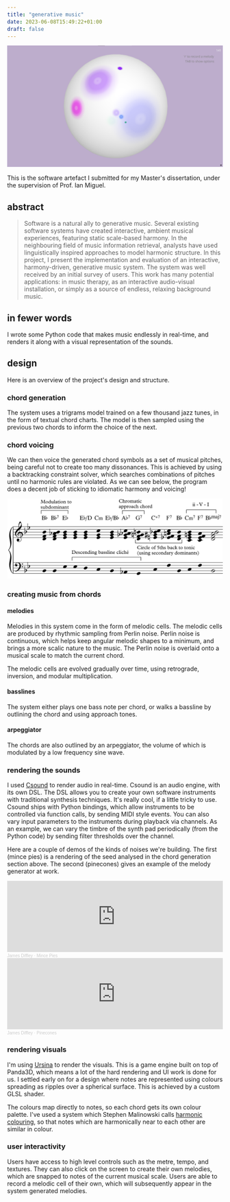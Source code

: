 ```yaml
---
title: "generative music"
date: 2023-06-08T15:49:22+01:00
draft: false
---
```


![image](app.png)

This is the software artefact I submitted for my Master's dissertation, under the supervision of Prof. Ian Miguel.

## abstract
> Software is a natural ally to generative music. Several existing software systems have
created interactive, ambient musical experiences, featuring static scale-based harmony.
In the neighbouring field of music information retrieval, analysts have used linguistically
inspired approaches to model harmonic structure.
In this project, I present the implementation and evaluation of an interactive, harmony-driven, generative music system. The system was well received by an initial survey of
users. This work has many potential applications: in music therapy, as an interactive
audio-visual installation, or simply as a source of endless, relaxing background music.


## in fewer words
I wrote some Python code that makes music endlessly in real-time, and renders it along with a visual representation of the sounds.

## design
Here is an overview of the project's design and structure.

### chord generation
The system uses a trigrams model trained on a few thousand jazz tunes, in the form of textual chord charts. The model is then sampled using the previous two chords to inform the choice of the next.

### chord voicing
We can then voice the generated chord symbols as a set of musical pitches, being careful not to create too many dissonances. This is achieved by using a backtracking constraint solver, which searches combinations of pitches until no harmonic rules are violated. As we can see below, the program does a decent job of sticking to idiomatic harmony and voicing!

![harmony](analysis.png)

### creating music from chords
#### melodies
Melodies in this system come in the form of melodic cells. The melodic cells are produced by rhythmic sampling from Perlin noise. Perlin noise is continuous, which helps keep angular melodic shapes to a minimum, and brings a more scalic nature to the music. The Perlin noise is overlaid onto a musical scale to match the current chord.

The melodic cells are evolved gradually over time, using retrograde, inversion, and modular multiplication.

#### basslines
The system either plays one bass note per chord, or walks a bassline by outlining the chord and using approach tones.

#### arpeggiator
The chords are also outlined by an arpeggiator, the volume of which is modulated by a low frequency sine wave.

### rendering the sounds
I used [Csound](https://csound.com/) to render audio in real-time. Csound is an audio engine, with its own DSL. The DSL allows you to create your own software instruments with traditional synthesis techniques. It's really cool, if a little tricky to use. Csound ships with Python bindings, which allow instruments to be controlled via function calls, by sending MIDI style events. You can also vary input parameters to the instruments during playback via channels. As an example, we can vary the timbre of the synth pad periodically (from the Python code) by sending filter thresholds over the channel.

Here are a couple of demos of the kinds of noises we're building. The first (mince pies) is a rendering of the seed analysed in the chord generation section above. The second (pinecones) gives an example of the melody generator at work.
<iframe width="100%" height="166" scrolling="no" frameborder="no" allow="autoplay" src="https://w.soundcloud.com/player/?url=https%3A//api.soundcloud.com/tracks/1714064238%3Fsecret_token%3Ds-LAfhm7zQi1H&color=%239b56c4&auto_play=false&hide_related=false&show_comments=true&show_user=true&show_reposts=false&show_teaser=true"></iframe><div style="font-size: 10px; color: #cccccc;line-break: anywhere;word-break: normal;overflow: hidden;white-space: nowrap;text-overflow: ellipsis; font-family: Interstate,Lucida Grande,Lucida Sans Unicode,Lucida Sans,Garuda,Verdana,Tahoma,sans-serif;font-weight: 100;"><a href="https://soundcloud.com/mith-28" title="James Diffley" target="_blank" style="color: #cccccc; text-decoration: none;">James Diffley</a> · <a href="https://soundcloud.com/mith-28/mince-pies/s-LAfhm7zQi1H" title="Mince Pies" target="_blank" style="color: #cccccc; text-decoration: none;">Mince Pies</a></div>
<iframe width="100%" height="166" scrolling="no" frameborder="no" allow="autoplay" src="https://w.soundcloud.com/player/?url=https%3A//api.soundcloud.com/tracks/1714064355%3Fsecret_token%3Ds-mic6ytON9XC&color=%239b56c4&auto_play=false&hide_related=false&show_comments=true&show_user=true&show_reposts=false&show_teaser=true"></iframe><div style="font-size: 10px; color: #cccccc;line-break: anywhere;word-break: normal;overflow: hidden;white-space: nowrap;text-overflow: ellipsis; font-family: Interstate,Lucida Grande,Lucida Sans Unicode,Lucida Sans,Garuda,Verdana,Tahoma,sans-serif;font-weight: 100;"><a href="https://soundcloud.com/mith-28" title="James Diffley" target="_blank" style="color: #cccccc; text-decoration: none;">James Diffley</a> · <a href="https://soundcloud.com/mith-28/pinecones/s-mic6ytON9XC" title="Pinecones" target="_blank" style="color: #cccccc; text-decoration: none;">Pinecones</a></div>

### rendering visuals
I'm using [Ursina](https://www.ursinaengine.org/) to render the visuals. This is a game engine built on top of Panda3D, which means a lot of the hard rendering and UI work is done for us. I settled early on for a design where notes are represented using colours spreading as ripples over a spherical surface. This is achieved by a custom GLSL shader.

The colours map directly to notes, so each chord gets its own colour palette. I've used a system which Stephen Malinowski calls [harmonic colouring](https://www.musanim.com/HarmonicColoring/), so that notes which are harmonically near to each other are similar in colour.

### user interactivity
Users have access to high level controls such as the metre, tempo, and textures. They can also click on the screen to create their own melodies, which are snapped to notes of the current musical scale. Users are able to record a melodic cell of their own, which will subsequently appear in the system generated melodies.

